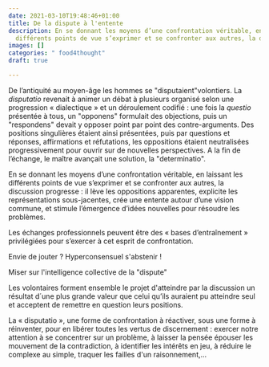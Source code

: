 ```yaml
---
date: 2021-03-10T19:48:46+01:00
title: De la dispute à l'entente
description: En se donnant les moyens d’une confrontation véritable, en laissant les
  différents points de vue s’exprimer et se confronter aux autres, la discussion progresse
images: []
categories: " food4thought"
draft: true

---
```

De l’antiquité au moyen-âge les hommes se "disputaient"volontiers. La _disputatio_ revenait à animer un débat à plusieurs organisé selon une progression « dialectique »  et un déroulement codifié : une fois la _questio_ présentée à tous, un "opponens" formulait des objections, puis un "respondens" devait y opposer point par point des contre-arguments. Des positions singulières étaient ainsi présentées, puis par questions et réponses, affirmations et réfutations, les oppositions étaient neutralisées progressivement pour ouvrir sur de nouvelles perspectives. A la fin de l’échange, le maître avançait une solution, la "determinatio".

En se donnant les moyens d’une confrontation véritable, en laissant les différents points de vue s’exprimer et se confronter aux autres, la discussion progresse : il lève les oppositions apparentes, explicite les représentations sous-jacentes, crée une entente autour d’une vision commune, et stimule l’émergence d’idées nouvelles pour résoudre les problèmes.

Les échanges professionnels peuvent être des « bases d’entraînement » privilégiées pour s’exercer à cet esprit de confrontation.

Envie de jouter ?  Hyperconsensuel s'abstenir !

Miser sur l'intelligence collective de la "dispute"

Les volontaires forment ensemble le projet d'atteindre par la discussion un résultat d´une plus grande valeur que celui qu’ils auraient pu atteindre seul et acceptent de remettre en question leurs positions.

La « disputatio », une forme de confrontation à réactiver, sous une forme à réinventer, pour en libérer toutes les vertus de discernement : exercer notre attention à se concentrer sur un problème, à laisser la pensée épouser les mouvement de la contradiction, à identifier les intérêts en jeu, à réduire le complexe au simple, traquer les failles d'un raisonnement,...